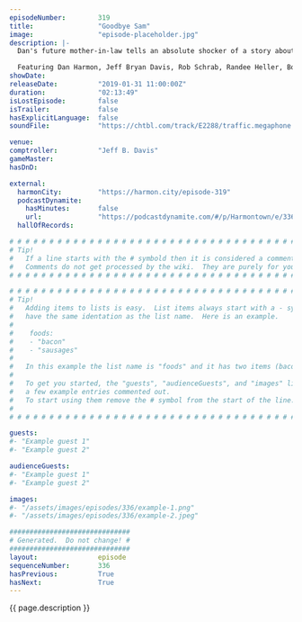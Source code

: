 ```yaml
---
episodeNumber:        319
title:                "Goodbye Sam"
image:                "episode-placeholder.jpg"
description: |-
  Dan's future mother-in-law tells an absolute shocker of a story about a scarf. Spencer is gone, Dan fails a polygraph regarding his potential role in the murder.

  Featuring Dan Harmon, Jeff Bryan Davis, Rob Schrab, Randee Heller, Bob Garrett and Cody Heller.
showDate:             
releaseDate:          "2019-01-31 11:00:00Z"
duration:             "02:13:49"
isLostEpisode:        false
isTrailer:            false
hasExplicitLanguage:  false
soundFile:            "https://chtbl.com/track/E2288/traffic.megaphone.fm/STA4698842029.mp3?updated=1596510740"

venue:                
comptroller:          "Jeff B. Davis"
gameMaster:           
hasDnD:               

external:
  harmonCity:         "https://harmon.city/episode-319"
  podcastDynamite:
    hasMinutes:       false
    url:              "https://podcastdynamite.com/#/p/Harmontown/e/336/319"
  hallOfRecords:      

# # # # # # # # # # # # # # # # # # # # # # # # # # # # # # # # # # # # # # # # # # # # #
# Tip!
#   If a line starts with the # symbold then it is considered a comment.
#   Comments do not get processed by the wiki.  They are purely for your information.
# # # # # # # # # # # # # # # # # # # # # # # # # # # # # # # # # # # # # # # # # # # # #

# # # # # # # # # # # # # # # # # # # # # # # # # # # # # # # # # # # # # # # # # # # # #
# Tip!
#   Adding items to lists is easy.  List items always start with a - symbol and have
#   have the same identation as the list name.  Here is an example.
#
#    foods:
#    - "bacon"
#    - "sausages"
#
#   In this example the list name is "foods" and it has two items (bacon, and sausages).
#
#   To get you started, the "guests", "audienceGuests", and "images" lists below have
#   a few example entries commented out.
#   To start using them remove the # symbol from the start of the line.
#
# # # # # # # # # # # # # # # # # # # # # # # # # # # # # # # # # # # # # # # # # # # # #

guests:
#- "Example guest 1"
#- "Example guest 2"

audienceGuests:
#- "Example guest 1"
#- "Example guest 2"

images:
#- "/assets/images/episodes/336/example-1.png"
#- "/assets/images/episodes/336/example-2.jpeg"

##############################
# Generated.  Do not change! #
##############################
layout:               episode
sequenceNumber:       336
hasPrevious:          True
hasNext:              True
---
```


<!-- The episode description will be rendered here -->
{{ page.description }}

<!-- Add your content BELOW here -->
<!-- vvvvvvvvvvvvvvvvvvvvvvvvvvv -->




<!-- ^^^^^^^^^^^^^^^^^^^^^^^^^^^ -->
<!-- Add your content ABOVE here -->

<!-- The episode gallery will be rendered here -->